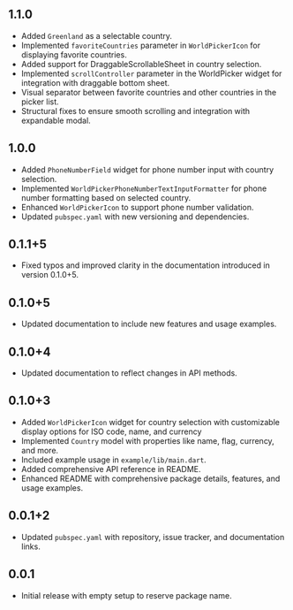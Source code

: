 ## 1.1.0
- Added `Greenland` as a selectable country.
- Implemented `favoriteCountries` parameter in `WorldPickerIcon` for displaying favorite countries.
- Added support for DraggableScrollableSheet in country selection.
- Implemented `scrollController` parameter in the WorldPicker widget for integration with draggable bottom sheet.
- Visual separator between favorite countries and other countries in the picker list.
- Structural fixes to ensure smooth scrolling and integration with expandable modal.

## 1.0.0
- Added `PhoneNumberField` widget for phone number input with country selection.
- Implemented `WorldPickerPhoneNumberTextInputFormatter` for phone number formatting based on selected country.
- Enhanced `WorldPickerIcon` to support phone number validation.
- Updated `pubspec.yaml` with new versioning and dependencies.

## 0.1.1+5
- Fixed typos and improved clarity in the documentation introduced in version 0.1.0+5.

## 0.1.0+5
- Updated documentation to include new features and usage examples.

## 0.1.0+4
- Updated documentation to reflect changes in API methods.

## 0.1.0+3
- Added `WorldPickerIcon` widget for country selection with customizable display options for ISO code, name, and currency
- Implemented `Country` model with properties like name, flag, currency, and more.
- Included example usage in `example/lib/main.dart`.
- Added comprehensive API reference in README.
- Enhanced README with comprehensive package details, features, and usage examples.

## 0.0.1+2
- Updated `pubspec.yaml` with repository, issue tracker, and documentation links.

## 0.0.1

- Initial release with empty setup to reserve package name.
